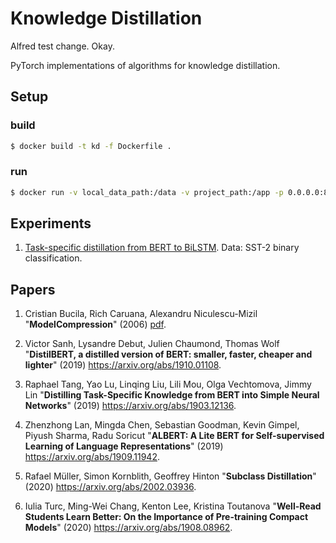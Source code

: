 # Knowledge Distillation

Alfred test change.  Okay.

PyTorch implementations of algorithms for knowledge distillation.

## Setup

### build

```bash
$ docker build -t kd -f Dockerfile .
```

### run

```bash
$ docker run -v local_data_path:/data -v project_path:/app -p 0.0.0.0:8084:8084 -it kd
```

## Experiments

1. [Task-specific distillation from BERT to BiLSTM](https://github.com/pvgladkov/knowledge-distillation/blob/master/experiments/sst2). Data: SST-2 binary classification.


## Papers

1. Cristian Bucila, Rich Caruana, Alexandru Niculescu-Mizil "**ModelCompression**" (2006) [pdf](https://www.cs.cornell.edu/~caruana/compression.kdd06.pdf).

2. Victor Sanh, Lysandre Debut, Julien Chaumond, Thomas Wolf "**DistilBERT, a distilled version of BERT: smaller, faster, cheaper and lighter**" (2019) https://arxiv.org/abs/1910.01108.

3. Raphael Tang, Yao Lu, Linqing Liu, Lili Mou, Olga Vechtomova, Jimmy Lin "**Distilling Task-Specific Knowledge from BERT into Simple Neural Networks**" (2019) https://arxiv.org/abs/1903.12136.

4. Zhenzhong Lan, Mingda Chen, Sebastian Goodman, Kevin Gimpel, Piyush Sharma, Radu Soricut "**ALBERT: A Lite BERT for Self-supervised Learning of Language Representations**" (2019) https://arxiv.org/abs/1909.11942.

5. Rafael Müller, Simon Kornblith, Geoffrey Hinton "**Subclass Distillation**" (2020) https://arxiv.org/abs/2002.03936.

6. Iulia Turc, Ming-Wei Chang, Kenton Lee, Kristina Toutanova "**Well-Read Students Learn Better: On the Importance of Pre-training Compact Models**" (2020) https://arxiv.org/abs/1908.08962.